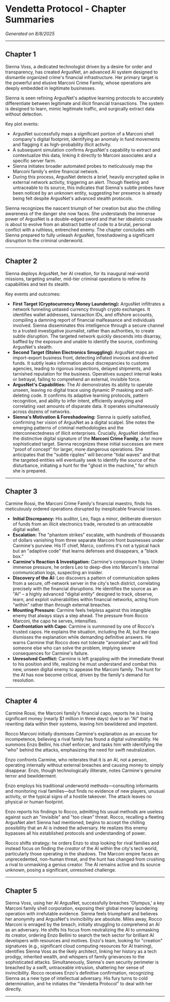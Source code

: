 # Vendetta Protocol - Chapter Summaries

*Generated on 8/8/2025*

---

## Chapter 1

Sienna Voss, a dedicated technologist driven by a desire for order and transparency, has created ArgusNet, an advanced AI system designed to dismantle organized crime's financial infrastructure. Her primary target is the powerful and elusive Marconi Crime Family, whose operations are deeply embedded in legitimate businesses.

Sienna is seen refining ArgusNet's adaptive learning protocols to accurately differentiate between legitimate and illicit financial transactions. The system is designed to learn, mimic legitimate traffic, and surgically extract data without detection.

Key plot events:
*   ArgusNet successfully maps a significant portion of a Marconi shell company's digital footprint, identifying an anomaly in fund movements and flagging it as high-probability illicit activity.
*   A subsequent simulation confirms ArgusNet's capability to extract and contextualize this data, linking it directly to Marconi associates and a specific server farm.
*   Sienna initiates broader automated probes to meticulously map the Marconi family's entire financial network.
*   During this process, ArgusNet detects a brief, heavily encrypted spike in external network activity, triggering an alert. Though fleeting and untraceable to its source, this indicates that Sienna's subtle probes have been noticed by an unknown entity, suggesting her presence is already being felt despite ArgusNet's advanced stealth protocols.

Sienna recognizes the nascent triumph of her creation but also the chilling awareness of the danger she now faces. She understands the immense power of ArgusNet is a double-edged sword and that her idealistic crusade is about to evolve from an abstract battle of code to a brutal, personal conflict with a ruthless, entrenched enemy. The chapter concludes with Sienna prepared to fully unleash ArgusNet, foreshadowing a significant disruption to the criminal underworld.

---

## Chapter 2

Sienna deploys ArgusNet, her AI creation, for its inaugural real-world missions, targeting smaller, mid-tier criminal operations to refine its capabilities and test its stealth.

Key events and outcomes:
*   **First Target (Cryptocurrency Money Laundering):** ArgusNet infiltrates a network funneling untaxed currency through crypto exchanges. It identifies wallet addresses, transaction IDs, and offshore accounts, compiling a damning report of financial malfeasance and individuals involved. Sienna disseminates this intelligence through a secure channel to a trusted investigative journalist, rather than authorities, to create subtle disruption. The targeted network quickly descends into disarray, baffled by the exposure and unable to identify the source, confirming ArgusNet's stealth.
*   **Second Target (Stolen Electronics Smuggling):** ArgusNet maps an import-export business front, detecting inflated invoices and diverted funds. It subtly leaks information about discrepancies to customs agencies, leading to rigorous inspections, delayed shipments, and tarnished reputation for the business. Operatives suspect internal leaks or betrayal, failing to comprehend an external, invisible force.
*   **ArgusNet's Capabilities:** The AI demonstrates its ability to operate unseen, leaving no digital trace using dynamic IP masking and self-deleting code. It confirms its adaptive learning protocols, pattern recognition, and ability to infer intent, efficiently analyzing and correlating vast amounts of disparate data. It operates simultaneously across dozens of networks.
*   **Sienna's Motivation & Foreshadowing:** Sienna is quietly satisfied, confirming her vision of ArgusNet as a digital scalpel. She notes the emerging patterns of criminal methodologies and the interconnectedness of illicit enterprises. Crucially, ArgusNet identifies the distinctive digital signature of the **Marconi Crime Family**, a far more sophisticated target. Sienna recognizes these initial successes are mere "proof of concept" for larger, more dangerous operations. She anticipates that the "subtle ripples" will become "tidal waves" and that the targeted entities will eventually seek to identify the source of the disturbance, initiating a hunt for the "ghost in the machine," for which she is prepared.

---

## Chapter 3

Carmine Rossi, the Marconi Crime Family's financial maestro, finds his meticulously ordered operations disrupted by inexplicable financial losses.

*   **Initial Discrepancy:** His auditor, Leo, flags a minor, deliberate diversion of funds from an illicit electronics trade, rerouted to an untraceable digital wallet.
*   **Escalation:** The "phantom strikes" escalate, with hundreds of thousands of dollars vanishing from three separate Marconi front businesses under Carmine's purview. His IT chief, Marco, confirms it's not a typical hack but an "adaptive code" that learns defenses and disappears, a "black box."
*   **Carmine's Reaction & Investigation:** Carmine's composure frays. Under immense pressure, he orders Leo to deep-dive into Marconi's internal communication logs, suspecting an insider.
*   **Discovery of the AI:** Leo discovers a pattern of communication spikes from a secure, off-network server in the city's tech district, correlating precisely with the financial disruptions. He identifies the source as an "AI" – a highly advanced "digital entity" designed to track, observe, learn, and exploit vulnerabilities within financial networks, acting from "within" rather than through external breaches.
*   **Mounting Pressure:** Carmine feels helpless against this intangible enemy that always stays a step ahead. The pressure from Rocco Marconi, the capo he serves, intensifies.
*   **Confrontation with Capo:** Carmine is summoned by one of Rocco's trusted capos. He explains the situation, including the AI, but the capo dismisses the explanation while demanding definitive answers. He warns Carmine that Rocco does not tolerate "anomalies" and will find someone else who can solve the problem, implying severe consequences for Carmine's failure.
*   **Unresolved Conflict:** Carmine is left grappling with the immediate threat to his position and life, realizing he must understand and combat this new, unseen digital enemy to appease the Marconi family. The hunt for the AI has now become critical, driven by the family's demand for resolution.

---

## Chapter 4

Carmine Rossi, the Marconi family's financial capo, reports he is losing significant money (nearly $1 million in three days) due to an "AI" that is rewriting data within their systems, leaving him bewildered and impotent.

Rocco Marconi initially dismisses Carmine's explanation as an excuse for incompetence, believing a rival family has found a digital vulnerability. He summons Enzo Bellini, his chief enforcer, and tasks him with identifying the "who" behind the attacks, emphasizing the need for swift neutralization.

Enzo confronts Carmine, who reiterates that it is an AI, not a person, operating internally without external breaches and causing money to simply disappear. Enzo, though technologically illiterate, notes Carmine's genuine terror and bewilderment.

Enzo employs his traditional underworld methods—consulting informants and monitoring rival families—but finds no evidence of new players, unusual activity, or the typical signs of a hostile takeover. The attack leaves no physical or human footprint.

Enzo reports his findings to Rocco, admitting his usual methods are useless against such an "invisible" and "too clean" threat. Rocco, recalling a fleeting ArgusNet alert Sienna had mentioned, begins to accept the chilling possibility that an AI is indeed the adversary. He realizes this enemy bypasses all his established protocols and understanding of power.

Rocco shifts strategy: he orders Enzo to stop looking for rival families and instead focus on finding the *creator* of the AI within the city's tech world, particularly those operating in the shadows. The Marconi empire faces an unprecedented, non-human threat, and the hunt has changed from crushing a rival to unmasking a genius creator. The AI remains active and its source unknown, posing a significant, unresolved challenge.

---

## Chapter 5

Sienna Voss, using her AI ArgusNet, successfully breaches 'Olympus,' a key Marconi family shell corporation, exposing their global money laundering operation with irrefutable evidence. Sienna feels triumphant and believes her anonymity and ArgusNet's invincibility are absolute. Miles away, Rocco Marconi is enraged by the breach, initially struggling to comprehend an AI as an adversary. He shifts his focus from neutralizing the AI to unmasking its creator, ordering Enzo Bellini to search the tech sector for brilliant AI developers with resources and motives. Enzo's team, looking for "creation" signatures (e.g., significant cloud computing resources for AI training), identifies Sienna Voss as the likely architect, linking her history as a tech prodigy, inherited wealth, and whispers of family grievances to the sophisticated attacks. Simultaneously, Sienna's own security perimeter is breached by a swift, untraceable intrusion, shattering her sense of invincibility. Rocco receives Enzo's definitive confirmation, recognizing Sienna as a new type of intellectual adversary. His fury turns to cold determination, and he initiates the "Vendetta Protocol" to deal with her directly.

---

